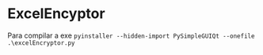 # ExcelEncyptor



Para compilar a exe
``pyinstaller --hidden-import PySimpleGUIQt --onefile .\excelEncryptor.py``
